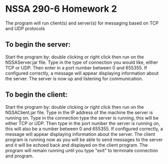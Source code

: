 # NSSA 290-6 Homework 2

The program will run client(s) and server(s) for messaging based on TCP and UDP protocols

## To begin the server: 
Start the program by: double clicking or right click then run on the NSSAServer.jar file. 
Type in the type of connection you would like, either TCP or UDP. 
Then enter in a port number between 0 and 655355.
If configured correctly, a message will appear displaying information about the server.
The server is now up and listening for communication. 

## To begin the client: 
Start the program by: double clicking or right click then run on the NSSAClient.jar file. 
Type in the IP address of the machine the server is running on.
Type in the connection type the server is running, this will be either TCP or UDP.
Then type in the port number the server is running on, this will also be a number between 0 and 655355.
If configured correctly, a message will appear displaying information about the server.
The client program is running now as you will be able to send messages to the server and it will be 
echoed back and displayed on the client program. The program will remain running until you type "exit" to terminate connection and program.


